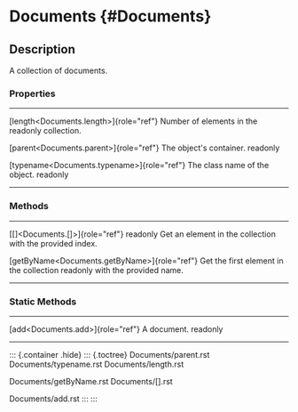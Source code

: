 Documents {#Documents}
=========

Description
-----------

A collection of documents.

### Properties

  ---------------------------------------------- --------------------------------
  [length\<Documents.length\>]{role="ref"}       Number of elements in the
  readonly                                       collection.

  [parent\<Documents.parent\>]{role="ref"}       The object\'s container.
  readonly                                       

  [typename\<Documents.typename\>]{role="ref"}   The class name of the object.
  readonly                                       
  ---------------------------------------------- --------------------------------

### Methods

  ------------------------------------------------ ----------------------------------------
  [\[\]\<Documents.\[\]\>]{role="ref"} readonly    Get an element in the collection with
                                                   the provided index.

  [getByName\<Documents.getByName\>]{role="ref"}   Get the first element in the collection
  readonly                                         with the provided name.
  ------------------------------------------------ ----------------------------------------

### Static Methods

  ------------------------------------ -------------
  [add\<Documents.add\>]{role="ref"}   A document.
  readonly                             
  ------------------------------------ -------------

::: {.container .hide}
::: {.toctree}
Documents/parent.rst Documents/typename.rst Documents/length.rst

Documents/getByName.rst Documents/\[\].rst

Documents/add.rst
:::
:::
